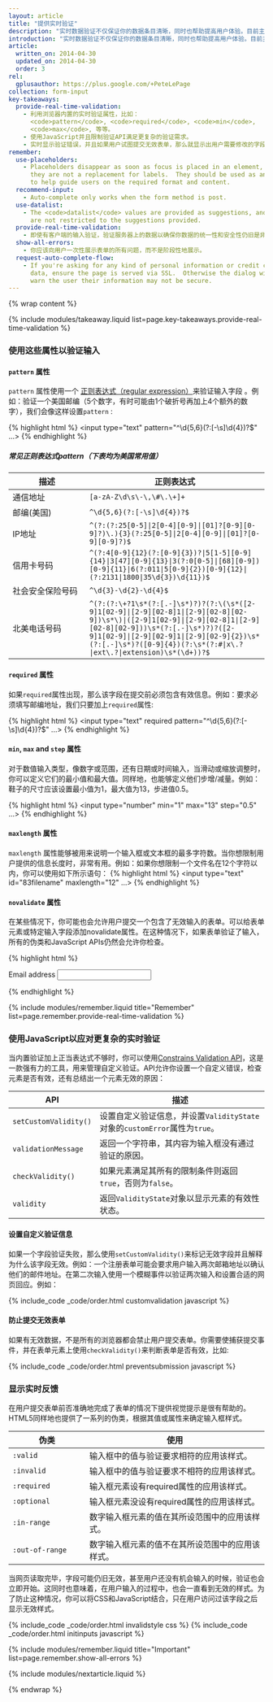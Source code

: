 ```yaml
---
layout: article
title: "提供实时验证"
description: "实时数据验证不仅保证你的数据条目清晰，同时也帮助提高用户体验。目前主流浏览器都拥有一些内置工具以帮助提供实时验证，并且可以防止用户提交无效信息。视觉提示应该被用来提示一个表单是被否准确地填写。"
introduction: "实时数据验证不仅保证你的数据条目清晰，同时也帮助提高用户体验。目前主流浏览器都拥有一些内置工具以帮助提供实时验证，并且可以防止用户提交无效信息。视觉提示应该被用来提示一个表单是否被准确地填写。"
article:
  written_on: 2014-04-30
  updated_on: 2014-04-30
  order: 3
rel:
  gplusauthor: https://plus.google.com/+PeteLePage
collection: form-input
key-takeaways:
  provide-real-time-validation:
    - 利用浏览器内置的实时验证属性，比如：
      <code>pattern</code>, <code>required</code>, <code>min</code>,
      <code>max</code>, 等等。
    - 使用JavaScript并且限制验证API满足更复杂的验证需求。
    - 实时显示验证错误，并且如果用户试图提交无效表单，那么就显示出用户需要修改的字段。
remember:
  use-placeholders:
    - Placeholders disappear as soon as focus is placed in an element, thus
      they are not a replacement for labels.  They should be used as an aid
      to help guide users on the required format and content.
  recommend-input:
    - Auto-complete only works when the form method is post.
  use-datalist:
    - The <code>datalist</code> values are provided as suggestions, and users
      are not restricted to the suggestions provided.
  provide-real-time-validation:
    - 即使有客户端的输入验证，验证服务器上的数据以确保你数据的统一性和安全性仍旧是非常重要的。
  show-all-errors:
    - 你应该向用户一次性展示表单的所有问题，而不是阶段性地展示。
  request-auto-complete-flow:
    - If you're asking for any kind of personal information or credit card
      data, ensure the page is served via SSL.  Otherwise the dialog will
      warn the user their information may not be secure.
---
```

{% wrap content %}

<style>
  table.inputtypes th:nth-of-type(2) {
    min-width: 270px;
  }

  table.tc-heavyright th:first-of-type {
    width: 30%;
  }
</style>

{% include modules/takeaway.liquid list=page.key-takeaways.provide-real-time-validation %}

### 使用这些属性以验证输入

#### `pattern` 属性

`pattern` 属性使用一个 [正则表达式（regular
expression）](http://en.wikipedia.org/wiki/Regular_expression)来验证输入字段 。例如：验证一个美国邮编（5个数字，有时可能由1个破折号再加上4个额外的数字），我们会像这样设置`pattern` :

{% highlight html %}
<input type="text" pattern="^\d{5,6}(?:[-\s]\d{4})?$" ...>
{% endhighlight %}

##### 常见正则表达式pattern（下表均为美国常用值）

<table class="table-2 tc-heavyright">
  <thead>
    <tr>
      <th data-th="Description">描述</th>
      <th data-th="Regular expression">正则表达式</th>
    </tr>
  </thead>
  <tbody>
    <tr>
      <td data-th="Description">通信地址</td>
      <td data-th="Regular expression"><code>[a-zA-Z\d\s\-\,\#\.\+]+</code></td>
    </tr>
    <tr>
      <td data-th="Description">邮编(美国)</td>
      <td data-th="Regular expression"><code>^\d{5,6}(?:[-\s]\d{4})?$</code></td>
    </tr>
    <tr>
      <td data-th="Description">IP地址</td>
      <td data-th="Regular expression"><code>^(?:(?:25[0-5]|2[0-4][0-9]|[01]?[0-9][0-9]?)\.){3}(?:25[0-5]|2[0-4][0-9]|[01]?[0-9][0-9]?)$</code></td>
    </tr>
    <tr>
      <td data-th="Description">信用卡号码</td>
      <td data-th="Regular expression"><code>^(?:4[0-9]{12}(?:[0-9]{3})?|5[1-5][0-9]{14}|3[47][0-9]{13}|3(?:0[0-5]|[68][0-9])[0-9]{11}|6(?:011|5[0-9]{2})[0-9]{12}|(?:2131|1800|35\d{3})\d{11})$</code></td>
    </tr>
    <tr>
      <td data-th="Description">社会安全保险号码</td>
      <td data-th="Regular expression"><code>^\d{3}-\d{2}-\d{4}$</code></td>
    </tr>
    <tr>
      <td data-th="Description">北美电话号码</td>
      <td data-th="Regular expression"><code>^(?:(?:\+?1\s*(?:[.-]\s*)?)?(?:\(\s*([2-9]1[02-9]|[2-9][02-8]1|[2-9][02-8][02-9])\s*\)|([2-9]1[02-9]|[2-9][02-8]1|[2-9][02-8][02-9]))\s*(?:[.-]\s*)?)?([2-9]1[02-9]|[2-9][02-9]1|[2-9][02-9]{2})\s*(?:[.-]\s*)?([0-9]{4})(?:\s*(?:#|x\.?|ext\.?|extension)\s*(\d+))?$</code></td>
    </tr>
  </tbody>
</table>

#### `required` 属性

如果`required`属性出现，那么该字段在提交前必须包含有效信息。例如：要求必须填写邮编地址，我们只要加上`required`属性:

{% highlight html %}
<input type="text" required pattern="^\d{5,6}(?:[-\s]\d{4})?$" ...>
{% endhighlight %}

#### `min`, `max` and `step` 属性

对于数值输入类型，像数字或范围，还有日期或时间输入，当滑动或缩放调整时，你可以定义它们的最小值和最大值。同样地，也能够定义他们步增/减量。例如：鞋子的尺寸应该设置最小值为1，最大值为13，步进值0.5。

{% highlight html %}
<input type="number" min="1" max="13" step="0.5" ...>
{% endhighlight %}

#### `maxlength` 属性

`maxlength` 属性能够被用来说明一个输入框或文本框的最多字符数。当你想限制用户提供的信息长度时，非常有用。例如：如果你想限制一个文件名在12个字符以内，你可以使用如下所示语句：
{% highlight html %}
<input type="text" id="83filename" maxlength="12" ...>
{% endhighlight %}

#### `novalidate` 属性

在某些情况下，你可能也会允许用户提交一个包含了无效输入的表单。可以给表单元素或特定输入字段添加novalidate属性。在这种情况下，如果表单验证了输入，所有的伪类和JavaScript APIs仍然会允许你检查。

{% highlight html %}
<form role="form" novalidate>
  <label for="inpEmail">Email address</label>
  <input type="email" ...>
</form>
{% endhighlight %}

{% include modules/remember.liquid title="Remember" list=page.remember.provide-real-time-validation %}

### 使用JavaScript以应对更复杂的实时验证

当内置验证加上正当表达式不够时，你可以使用[Constrains Validation API](http://dev.w3.org/html5/spec-preview/constraints.html#constraint-validation)，这是一款强有力的工具，用来管理自定义验证。API允许你设置一个自定义错误，检查元素是否有效，还有总结出一个元素无效的原因：

<table class="table-2 tc-heavyright">
  <thead>
    <tr>
      <th data-th="API">API</th>
      <th data-th="Description">描述</th>
    </tr>
  </thead>
  <tbody>
    <tr>
      <td data-th="API"><code>setCustomValidity()</code></td>
      <td data-th="Description">设置自定义验证信息，并设置<code>ValidityState</code>对象的<code>customError</code>属性为<code>true</code>。</td>
    </tr>
    <tr>
      <td data-th="API"><code>validationMessage</code></td>
      <td data-th="Description">返回一个字符串，其内容为输入框没有通过验证的原因。</td>
    </tr>
    <tr>
      <td data-th="API"><code>checkValidity()</code></td>
      <td data-th="Description">如果元素满足其所有的限制条件则返回<code>true</code>，否则为<code>false</code>。</td>
    </tr>
    <tr>
      <td data-th="API"><code>validity</code></td>
      <td data-th="Description">返回<code>ValidityState</code>对象以显示元素的有效性状态。</td>
    </tr>
  </tbody>
</table>

#### 设置自定义验证信息

如果一个字段验证失败，那么使用`setCustomValidity()`来标记无效字段并且解释为什么该字段无效。例如：一个注册表单可能会要求用户输入两次邮箱地址以确认他们的邮件地址。在第二次输入使用一个模糊事件以验证两次输入和设置合适的网页回应。例如：

{% include_code _code/order.html customvalidation javascript %}

#### 防止提交无效表单

如果有无效数据，不是所有的浏览器都会禁止用户提交表单。你需要使捕获提交事件，并在表单元素上使用`checkValidity()`来判断表单是否有效，比如:

{% include_code _code/order.html preventsubmission javascript %}

### 显示实时反馈

在用户提交表单前否准确地完成了表单的情况下提供视觉提示是很有帮助的。HTML5同样地也提供了一系列的伪类，根据其值或属性来确定输入框样式。

<table class="table-2 tc-heavyright">
  <thead>
    <tr>
      <th data-th="Pseudo-class">伪类</th>
      <th data-th="Use">使用</th>
    </tr>
  </thead>
  <tbody>
    <tr>
      <td data-th="Pseudo-class"><code>:valid</code></td>
      <td data-th="Use">输入框中的值与验证要求相符的应用该样式。</td>
    </tr>
    <tr>
      <td data-th="Pseudo-class"><code>:invalid</code></td>
      <td data-th="Use">输入框中的值与验证要求不相符的应用该样式。</td>
    </tr>
    <tr>
      <td data-th="Pseudo-class"><code>:required</code></td>
      <td data-th="Use">输入框元素设有required属性的应用该样式。</td>
    </tr>
    <tr>
      <td data-th="Pseudo-class"><code>:optional</code></td>
      <td data-th="Use">输入框元素没设有required属性的应用该样式。</td>
    </tr>
    <tr>
      <td data-th="Pseudo-class"><code>:in-range</code></td>
      <td data-th="Use">数字输入框元素的值在其所设范围中的应用该样式。</td>
    </tr>
    <tr>
      <td data-th="Pseudo-class"><code>:out-of-range</code></td>
      <td data-th="Use">数字输入框元素的值不在其所设范围中的应用该样式。</td>
    </tr>
  </tbody>
</table>

当网页读取完毕，字段可能仍旧无效，甚至用户还没有机会输入的时候，验证也会立即开始。这同时也意味着，在用户输入的过程中，也会一直看到无效的样式。为了防止这种情况，你可以将CSS和JavaScript结合，只在用户访问过该字段之后显示无效样式。

{% include_code _code/order.html invalidstyle css %}
{% include_code _code/order.html initinputs javascript %}

{% include modules/remember.liquid title="Important" list=page.remember.show-all-errors %}

{% include modules/nextarticle.liquid %}

{% endwrap %}
